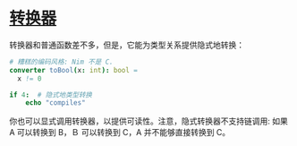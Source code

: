# [转换器](http://nim-lang.org/docs/manual.html#converters)

转换器和普通函数差不多，但是，它能为类型关系提供隐式地转换：

```nim
# 糟糕的编码风格: Nim 不是 C.
converter toBool(x: int): bool = 
  x != 0

if 4:  # 隐式地类型转换
    echo "compiles"
```

你也可以显式调用转换器，以提供可读性。注意，隐式转换器不支持链调用: 如果 A 可以转换到 B，Ｂ 可以转换到 C，A 并不能够直接转换到 C。